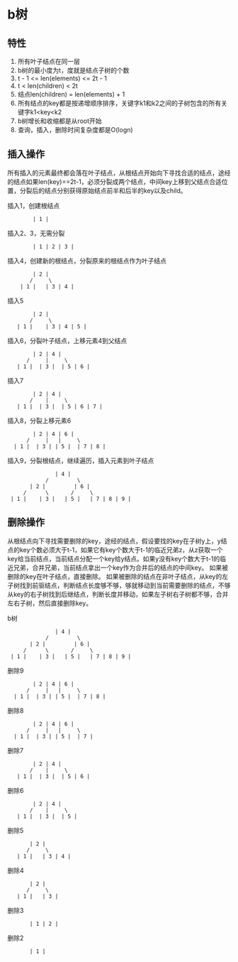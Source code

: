 # b树

## 特性
1. 所有叶子结点在同一层
2. b树的最小度为t，度就是结点子树的个数
3. t - 1 <= len(elements) <= 2t - 1
4. t < len(children) < 2t
5. 结点len(children) = len(elements) + 1
6. 所有结点的key都是按递增顺序排序，关键字k1和k2之间的子树包含的所有关键字k1<key<k2
7. b树增长和收缩都是从root开始
8. 查询，插入，删除时间复杂度都是O(logn)

## 插入操作
所有插入的元素最终都会落在叶子结点，从根结点开始向下寻找合适的结点，途经的结点如果len(key)==2t-1，必须分裂成两个结点，中间key上移到父结点合适位置，分裂后的结点分别获得原始结点前半和后半的key以及child。


插入1，创建根结点
```
		| 1 |
```

插入2、3，无需分裂
```
		| 1 | 2 | 3 |
```

插入4，创建新的根结点，分裂原来的根结点作为叶子结点
```
		| 2 |
	   /     \
	| 1 |   | 3 | 4 |
```

插入5
```
 		| 2 |
	   /     \
   | 1 |    | 3 | 4 | 5 |
```

插入6，分裂叶子结点，上移元素4到父结点
```
		| 2 | 4 |
	  /     |     \
   | 1 |  | 3 |  | 5 | 6 |
```

插入7
```
		| 2 | 4 |
	   /    |     \
   | 1 |  | 3 |  | 5 | 6 | 7 |
```

插入8，分裂上移元素6
```
		| 2 | 4 | 6 |
	  /     |   |     \
  | 1 |  | 3 | | 5 |  | 7 | 8 |
```

插入9，分裂根结点，继续遍历，插入元素到叶子结点
```
			   | 4 |
		    /	      \
	   | 2 |         | 6 |
	 /      \       /     \
 | 1 |    | 3 |   | 5 |   | 7 | 8 | 9 |
 ```
 
 ## 删除操作
 从根结点向下寻找需要删除的key，途经的结点，假设要找的key在子树y上，y结点的key个数必须大于t-1，如果它有key个数大于t-1的临近兄弟z，从z获取一个key给当前结点，当前结点分配一个key给y结点。如果y没有key个数大于t-1的临近兄弟，合并兄弟，当前结点拿出一个key作为合并后的结点的中间key。
 如果被删除的key在叶子结点，直接删除。
 如果被删除的结点在非叶子结点，从key的左子树找到前驱结点，判断结点长度够不够，够就移动到当前需要删除的结点，不够从key的右子树找到后继结点，判断长度并移动，如果左子树右子树都不够，合并左右子树，然后直接删除key。

b树
```
			   | 4 |
		    /	      \
	   | 2 |         | 6 |
	 /      \       /     \
 | 1 |    | 3 |   | 5 |   | 7 | 8 | 9 |
 ```

删除9
```
		| 2 | 4 | 6 |
	  /     |   |     \
  | 1 |  | 3 | | 5 |  | 7 | 8 |
 ```

删除8
```
		| 2 | 4 | 6 |
	  /     |   |     \
  | 1 |  | 3 | | 5 |  | 7 | 
 ```

删除7
```
		| 2 | 4 |
	   /    |     \
   | 1 |  | 3 |  | 5 | 6 | 
 ```

 删除6
```
		| 2 | 4 |
	   /    |     \
   | 1 |  | 3 |  | 5 |
 ```

 删除5
 ```
		| 2 |
	   /     \
	| 1 |   | 3 | 4 |
 ```

 删除4
 ```
		| 2 |
	   /     \
	| 1 |   | 3 |
 ```

 删除3
 ```
		| 1 | 2 |
 ```

 删除2
 ```
		| 1 | 
 ```